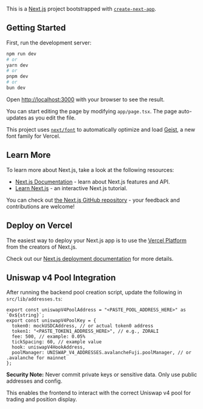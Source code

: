 This is a [Next.js](https://nextjs.org) project bootstrapped with [`create-next-app`](https://nextjs.org/docs/app/api-reference/cli/create-next-app).

## Getting Started

First, run the development server:

```bash
npm run dev
# or
yarn dev
# or
pnpm dev
# or
bun dev
```

Open [http://localhost:3000](http://localhost:3000) with your browser to see the result.

You can start editing the page by modifying `app/page.tsx`. The page auto-updates as you edit the file.

This project uses [`next/font`](https://nextjs.org/docs/app/building-your-application/optimizing/fonts) to automatically optimize and load [Geist](https://vercel.com/font), a new font family for Vercel.

## Learn More

To learn more about Next.js, take a look at the following resources:

- [Next.js Documentation](https://nextjs.org/docs) - learn about Next.js features and API.
- [Learn Next.js](https://nextjs.org/learn) - an interactive Next.js tutorial.

You can check out [the Next.js GitHub repository](https://github.com/vercel/next.js) - your feedback and contributions are welcome!

## Deploy on Vercel

The easiest way to deploy your Next.js app is to use the [Vercel Platform](https://vercel.com/new?utm_medium=default-template&filter=next.js&utm_source=create-next-app&utm_campaign=create-next-app-readme) from the creators of Next.js.

Check out our [Next.js deployment documentation](https://nextjs.org/docs/app/building-your-application/deploying) for more details.

## Uniswap v4 Pool Integration

After running the backend pool creation script, update the following in `src/lib/addresses.ts`:

```
export const uniswapV4PoolAddress = "<PASTE_POOL_ADDRESS_HERE>" as `0x${string}`;
export const uniswapV4PoolKey = {
  token0: mockUSDCAddress, // or actual token0 address
  token1: "<PASTE_TOKEN1_ADDRESS_HERE>", // e.g., ZORALI
  fee: 500, // example: 0.05%
  tickSpacing: 60, // example value
  hook: uniswapV4HookAddress,
  poolManager: UNISWAP_V4_ADDRESSES.avalancheFuji.poolManager, // or .avalanche for mainnet
};
```

**Security Note:** Never commit private keys or sensitive data. Only use public addresses and config.

This enables the frontend to interact with the correct Uniswap v4 pool for trading and position display.

